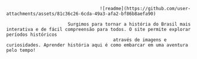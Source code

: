 
                                       ![readme](https://github.com/user-attachments/assets/81c36c26-6cda-49a3-afa2-bf86b8aefa90)

                           Surgimos para tornar a história do Brasil mais interativa e de fácil compreensão para todos. O site permite explorar períodos históricos 
                                            através de imagens e curiosidades. Aprender história aqui é como embarcar em uma aventura pelo tempo!


